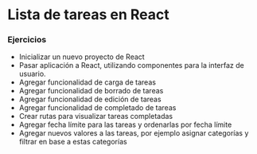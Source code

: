 # Lista de tareas en React

### Ejercicios

- Inicializar un nuevo proyecto de React
- Pasar aplicación a React, utilizando componentes para la interfaz de usuario.
- Agregar funcionalidad de carga de tareas
- Agregar funcionalidad de borrado de tareas
- Agregar funcionalidad de edición de tareas
- Agregar funcionalidad de completado de tareas
- Crear rutas para visualizar tareas completadas
- Agregar fecha límite para las tareas y ordenarlas por fecha límite
- Agregar nuevos valores a las tareas, por ejemplo asignar categorías y filtrar en base a estas categorías
